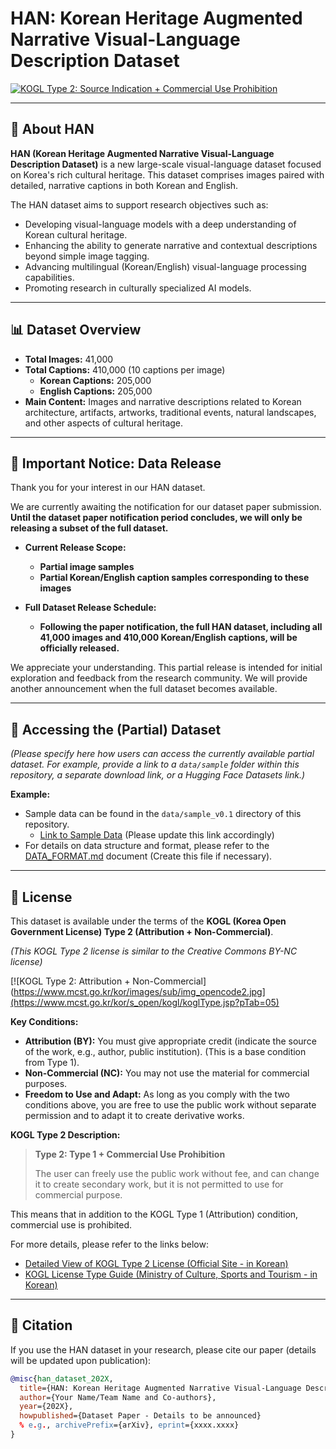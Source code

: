 # HAN: Korean Heritage Augmented Narrative Visual-Language Description Dataset

[![KOGL Type 2: Source Indication + Commercial Use Prohibition](https://www.mcst.go.kr/kor/images/sub/img_opencode2.jpg)](https://www.mcst.go.kr/kor/s_open/kogl/koglType.jsp?pTab=05)  

---

## 🌟 About HAN

**HAN (Korean Heritage Augmented Narrative Visual-Language Description Dataset)** is a new large-scale visual-language dataset focused on Korea's rich cultural heritage. This dataset comprises images paired with detailed, narrative captions in both Korean and English.

The HAN dataset aims to support research objectives such as:
*   Developing visual-language models with a deep understanding of Korean cultural heritage.
*   Enhancing the ability to generate narrative and contextual descriptions beyond simple image tagging.
*   Advancing multilingual (Korean/English) visual-language processing capabilities.
*   Promoting research in culturally specialized AI models.

---

## 📊 Dataset Overview

*   **Total Images:** 41,000
*   **Total Captions:** 410,000 (10 captions per image)
    *   **Korean Captions:** 205,000
    *   **English Captions:** 205,000
*   **Main Content:** Images and narrative descriptions related to Korean architecture, artifacts, artworks, traditional events, natural landscapes, and other aspects of cultural heritage.

---

## 📢 Important Notice: Data Release

Thank you for your interest in our HAN dataset.

We are currently awaiting the notification for our dataset paper submission. **Until the dataset paper notification period concludes, we will only be releasing a subset of the full dataset.**

*   **Current Release Scope:**
    *   **Partial image samples**
    *   **Partial Korean/English caption samples corresponding to these images**

*   **Full Dataset Release Schedule:**
    *   **Following the paper notification, the full HAN dataset, including all 41,000 images and 410,000 Korean/English captions, will be officially released.**

We appreciate your understanding. This partial release is intended for initial exploration and feedback from the research community. We will provide another announcement when the full dataset becomes available.

---

## 💾 Accessing the (Partial) Dataset

*(Please specify here how users can access the currently available partial dataset. For example, provide a link to a `data/sample` folder within this repository, a separate download link, or a Hugging Face Datasets link.)*

**Example:**
*   Sample data can be found in the `data/sample_v0.1` directory of this repository.
    *   [Link to Sample Data](./data/sample_v0.1) (Please update this link accordingly)
*   For details on data structure and format, please refer to the [DATA_FORMAT.md](./DATA_FORMAT.md) document (Create this file if necessary).

---

## 📜 License

This dataset is available under the terms of the **KOGL (Korea Open Government License) Type 2 (Attribution + Non-Commercial)**.

*(This KOGL Type 2 license is similar to the Creative Commons BY-NC license)*

[![KOGL Type 2: Attribution + Non-Commercial](https://www.mcst.go.kr/kor/images/sub/img_opencode2.jpg](https://www.mcst.go.kr/kor/s_open/kogl/koglType.jsp?pTab=05)

**Key Conditions:**
*   **Attribution (BY):** You must give appropriate credit (indicate the source of the work, e.g., author, public institution). (This is a base condition from Type 1).
*   **Non-Commercial (NC):** You may not use the material for commercial purposes.
*   **Freedom to Use and Adapt:** As long as you comply with the two conditions above, you are free to use the public work without separate permission and to adapt it to create derivative works.

**KOGL Type 2 Description:**
> **Type 2: Type 1 + Commercial Use Prohibition**
>
> The user can freely use the public work without fee, and can change it to create secondary work, but it is not permitted to use for commercial purpose.

This means that in addition to the KOGL Type 1 (Attribution) condition, commercial use is prohibited.

For more details, please refer to the links below:
*   [Detailed View of KOGL Type 2 License (Official Site - in Korean)](http://www.kogl.or.kr/info/licenseTypeView.do?licenseType=TYPE2)
*   [KOGL License Type Guide (Ministry of Culture, Sports and Tourism - in Korean)](https://www.mcst.go.kr/kor/s_open/kogl/koglType.jsp?pTab=05)

---

## 📜 Citation

If you use the HAN dataset in your research, please cite our paper (details will be updated upon publication):

```bibtex
@misc{han_dataset_202X,
  title={HAN: Korean Heritage Augmented Narrative Visual-Language Description Dataset},
  author={Your Name/Team Name and Co-authors},
  year={202X},
  howpublished={Dataset Paper - Details to be announced}
  % e.g., archivePrefix={arXiv}, eprint={xxxx.xxxx}
}
